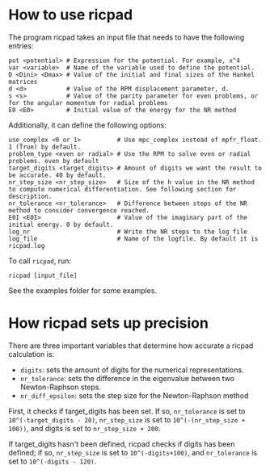 # How to use ricpad

The program ricpad takes an input file that needs to have the following entries:

```
pot <potential> # Expression for the potential. For example, x^4
var <variable>  # Name of the variable used to define the potential.
D <Dini> <Dmax> # Value of the initial and final sizes of the Hankel matrices
d <d>           # Value of the RPM displacement parameter, d.
s <s>           # Value of the parity parameter for even problems, or for the angular momentum for radial problems
E0 <E0>         # Initial value of the energy for the NR method
```

Additionally, it can define the following options:

```
use_complex <0 or 1>          # Use mpc_complex instead of mpfr_float. 1 (True) by default.
problem_type <even or radial> # Use the RPM to solve even or radial problems. even by default
target_digits <target_digits> # Amount of digits we want the result to be accurate. 40 by default.
nr_step_size <nr_step_size>   # Size of the h value in the NR method to compute numerical differentiation. See following section for description.
nr_tolerance <nr_tolerance>   # Difference between steps of the NR method to consider convergence reached.
E0I <E0I>                     # Value of the imaginary part of the initial energy. 0 by default.
log_nr                        # Write the NR steps to the log file
log_file                      # Name of the logfile. By default it is ricpad.log
```
To call `ricpad`, run:
```
ricpad [input_file]
```

See the examples folder for some examples.

# How ricpad sets up precision

There are three important variables that determine how accurate a ricpad calculation is:
* `digits`: sets the amount of digits for the numerical representations.
* `nr_tolerance`: sets the difference in the eigenvalue between two Newton-Raphson steps.
* `nr_diff_epsilon`: sets the step size for the Newton-Raphson method

First, it checks if target_digits has been set. If so, `nr_tolerance` is set to `10^(-target_digits - 20)`, `nr_step_size` is set to `10^(-(nr_step_size + 100))`, and digits is set to `nr_step_size + 200`.

If target_digits hasn't been defined, ricpad checks if digits has been defined; if so, `nr_step_size` is set to `10^(-digits+100)`, and `nr_tolerance` is set to `10^(-digits - 120)`.

